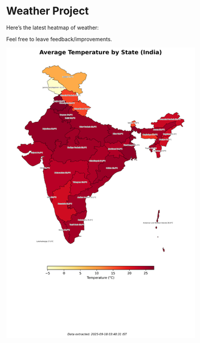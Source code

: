 # Weather Project

Here’s the latest heatmap of weather:

Feel free to leave feedback/improvements.

![India Heatmap](docs/assets/india_heatmap.png?v=CB31DA)
